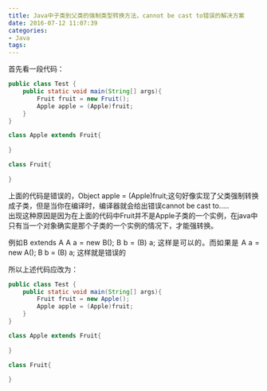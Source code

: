 ```yaml
---
title: Java中子类到父类的强制类型转换方法，cannot be cast to错误的解决方案
date: 2016-07-12 11:07:39
categories:
- Java
tags: 
---
```

首先看一段代码：
```java
public class Test {
	public static void main(String[] args){
		Fruit fruit = new Fruit();
		Apple apple = (Apple)fruit;
	}
}

class Apple extends Fruit{
	
}

class Fruit{
	
}
```
上面的代码是错误的，Object apple = (Apple)fruit;这句好像实现了父类强制转换成子类，但是当你在编译时，编译器就会给出错误cannot be cast to.....  
出现这种原因是因为在上面的代码中Fruit并不是Apple子类的一个实例，在java中只有当一个对象确实是那个子类的一个实例的情况下，才能强转换。  
<p style="text-align: justify;">例如B extends A  
A a = new B();  
B b = (B) a;  
这样是可以的。而如果是  
A a = new A();  
B b = (B) a;  
这样就是错误的</p>  
所以上述代码应改为：  

```java
public class Test {
	public static void main(String[] args){
		Fruit fruit = new Apple();
		Apple apple = (Apple)fruit;
	}
}

class Apple extends Fruit{
	
}

class Fruit{
	
}
```